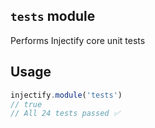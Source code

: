 ## `tests` module

Performs Injectify core unit tests

## Usage

```js
injectify.module('tests')
// true
// All 24 tests passed ✅
```